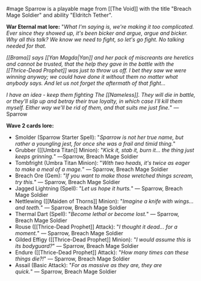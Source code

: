 #mage
Sparrow is a playable mage from [[The Void]] with the title "Breach Mage Soldier" and ability "Eldritch Tether".

__War Eternal mat lore:__
"_What I'm saying is, we're making it too complicated. Ever since they showed up, it's been bicker and argue, argue and bicker. Why all this talk? We know we need to fight, so let's go fight. No talking needed for that._ 
  
_[[Brama]] says [[Yan Magda|Yan]] and her pack of miscreants are heretics and cannot be trusted, that the help they gave in the battle with the [[Thrice-Dead Prophet]] was just to throw us off. I bet they saw we were winning anyway; we could have done it without them no matter what anybody says. And let us not forget the aftermath of that fight..._  
  
_I have an idea - keep them fighting The [[Nameless]]. They will die in battle, or they'll slip up and betray their true loyalty, in which case I'll kill them myself. Either way we'll be rid of them, and that suits me just fine._" ― Sparrow

__Wave 2 cards lore:__
+ Smolder (Sparrow Starter Spell): "_Sparrow is not her true name, but rather a youngling jest, for once she was a frail and timid thing._"
+ Grubber ([[Umbra Titan]] Minion): "_Kick it, stab it, burn it... the thing just keeps grinning._" ―Sparrow, Breach Mage Soldier
+ Tombfright (Umbra Titan Minion): "_With two heads, it's twice as eager to make a meal of a mage._" ― Sparrow, Breach Mage Soldier
+ Breach Ore (Gem): "_If you want to make those wretched things scream, try this._" ― Sparrow, Breach Mage Soldier
+ Jagged Lightning (Spell): "_Let us hope it hurts._" ― Sparrow, Breach Mage Soldier
+ Nettlewing ([[Maiden of Thorns]] Minion): "_Imagine a knife with wings... and teeth._" ― Sparrow, Breach Mage Soldier
+ Thermal Dart (Spell): "_Become lethal or become lost._" ― Sparrow, Breach Mage Soldier
+ Rouse ([[Thrice-Dead Prophet]] Attack): "_I thought it dead... for a moment._" ― Sparrow, Breach Mage Soldier
+ Gilded Effigy ([[Thrice-Dead Prophet]] Minion): "_I would assume this is its bodyguard?_" ― Sparrow, Breach Mage Soldier
+ Endure ([[Thrice-Dead Prophet]] Attack): "_How many times can these things die?!_" ― Sparrow, Breach Mage Soldier
+ Assail (Basic Attack): "_For as massive as they are, they are quick._" ― Sparrow, Breach Mage Soldier